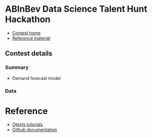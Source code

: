# ABInBev Data Science Talent Hunt Hackathon

- [Contest home](https://datahack.analyticsvidhya.com/contest/data-science-talent-hunt-hackathon/lb)
- [Reference material](#reference)

## Contest details

### Summary
- Demand forecast model

### Data


# Reference

- [Otexts tutorials](https://www.otexts.org/fpp)
- [Github documentation](https://github.com/rohan193/Machine-Learning/tree/master/Time%20Series%20Forecasting)
